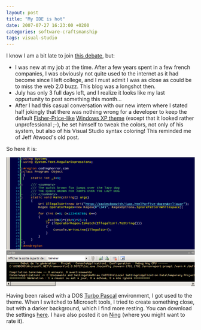```yaml
---
layout: post
title: "My IDE is hot"
date: 2007-07-27 16:23:00 +0200
categories: software-craftsmanship
tags: visual-studio
---
```


I know I am a bit late to join [this debate](http://www.codinghorror.com/blog/archives/000682.html), but:
* I was new at my job at the time. After a few years spent in a few french companies, I was obviously not quite used to the internet as it had become since I left college, and I must admit I was as close as could be to miss the web 2.0 buzz. This blog was a longshot then.
* July has only 3 full days left, and I realize it looks like my last oppurtunity to post something this month...
* After I had this casual conversation with our new intern where I stated half jokingly that there was nothing wrong for a developer to keep the default [Fisher-Price-like](http://www.pcworld.com/resource/article/0,aid,117427,00.asp) [Windows XP theme](http://en.wikipedia.org/wiki/Luna_(theme)) (except that it looked rather unprofessional ;-), he set himself to tweak the colors, not only of his system, but also of his Visual Studio syntax coloring! This reminded me of Jeff Atwood's old post.

So here it is:

![Visual Studio](/assets/images/2007-07-27-vs-theme.png)

Having been raised with a DOS [Turbo Pascal](http://en.wikipedia.org/wiki/Turbo_Pascal) environment, I got used to the theme. When I switched to Microsoft tools, I tried to create something close, but with a darker background, which I find more resting. You can download the settings [here](/assets/files/2007-07-27-VSMac.vssettings.zip). I have also posted it on [Ning](http://idehotornot.ning.com/index.php/index/show?id=6129010) (where you might want to rate it).